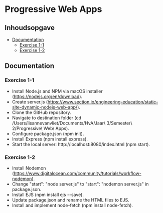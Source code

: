 # Progressive Web Apps

## Inhoudsopgave
- [Documentation](#documentation)
  * [Exercise 1-1](#exercise-1-1)
  * [Exercise 1-2](#exercise-1-2)

## Documentation

### Exercise 1-1
- Install Node.js and NPM via macOS installer (https://nodejs.org/en/download).
- Create server.js (https://www.section.io/engineering-education/static-site-dynamic-nodejs-web-app/).
- Clone the GitHub repository.
- Navigate to destination folder (cd /Users/lisannevanvliet/Documents/HvA/Jaar\ 3/Semester\ 2/Progressive\ Web\ Apps).
- Configure package.json (npm init).
- Install Express (npm install express).
- Start the local server: http://localhost:8080/index.html (npm start).

### Exercise 1-2
- Install Nodemon (https://www.digitalocean.com/community/tutorials/workflow-nodemon).
- Change "start": "node server.js" to "start": "nodemon server.js" in package.json.
- Install EJS (npm install ejs --save).
- Update package.json and rename the HTML files to EJS.
- Install and implement node-fetch (npm install node-fetch).
